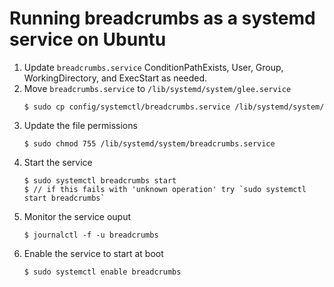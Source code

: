 # Running breadcrumbs as a systemd service on Ubuntu 

1. Update `breadcrumbs.service` ConditionPathExists, User, Group, WorkingDirectory, and ExecStart as needed.
1. Move `breadcrumbs.service` to `/lib/systemd/system/glee.service`
    ```
    $ sudo cp config/systemctl/breadcrumbs.service /lib/systemd/system/
    ```
1. Update the file permissions
    ```
    $ sudo chmod 755 /lib/systemd/system/breadcrumbs.service
    ```
1. Start the service
    ```
    $ sudo systemctl breadcrumbs start
    $ // if this fails with 'unknown operation' try `sudo systemctl start breadcrumbs`
    ```
1. Monitor the service ouput
    ```
    $ journalctl -f -u breadcrumbs
    ```
1. Enable the service to start at boot
    ```
    $ sudo systemctl enable breadcrumbs
